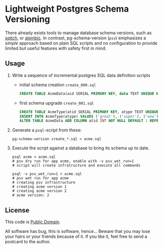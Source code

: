 # Lightweight Postgres Schema Versioning

There already exists tools to manage database schema versions, such as
[sqitch](https://sqitch.org/), or [alembic](https://alembic.sqlalchemy.org/).
In contrast, pg-schema-version (`psv`) emphasizes a _simple_ approach based on
plain SQL scripts and no configuration to provide limited but useful features
with safety first in mind.

## Usage

1. Write a sequence of incremental postgres SQL data definition scripts

   - initial schema creation `create_000.sql`
     ```sql
     CREATE TABLE AcmeData(aid SERIAL PRIMARY KEY, data TEXT UNIQUE NOT NULL);
     ```
   - first schema upgrade `create_001.sql`
     ```sql
     CREATE TABLE AcmeType(atid SERIAL PRIMARY KEY, atype TEXT UNIQUE NOT NULL);
     INSERT INTO AcmeType(atype) VALUES ('great'), ('super'), ('wow');
     ALTER TABLE AcmeData ADD COLUMN atid INT NOT NULL DEFAULT 1 REFERENCES AcmeType;
     ```

2. Generate a `psql`-script from these:
   ```shell
   pg-schema-version create_*.sql > acme.sql
   ```

3. Execute the script against a database to bring its schema up to date.
   ```shell
   psql acme < acme.sql
   # psv dry run for app acme, enable with -v psv_wet_run=1
   # script will create infratructure and execute all commands

   psql -v psv_wet_run=1 < acme.sql
   # psv wet run for app acme
   # creating psv infrastructure
   # creating acme version 1
   # creating acme version 2
   # acme version: 2
   ```

## License

This code is [Public Domain](https://creativecommons.org/publicdomain/zero/1.0/).

All software has bug, this is software, hence…
Beware that you may lose your hairs or your friends because of it.
If you like it, feel free to send a postcard to the author.
